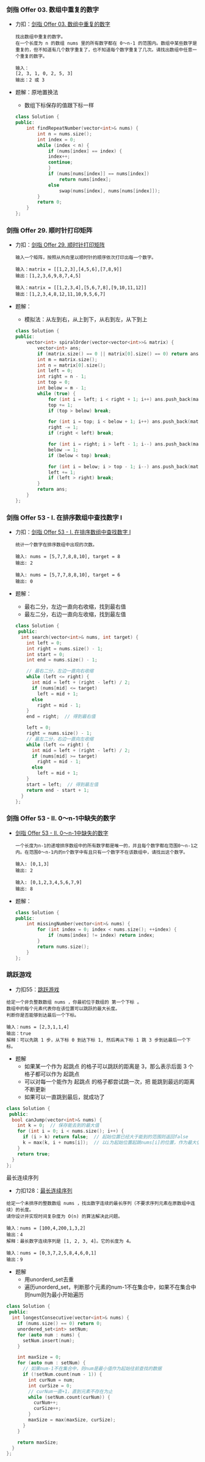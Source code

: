 ### 剑指 Offer 03. 数组中重复的数字

+ 力扣：[剑指 Offer 03. 数组中重复的数字](https://leetcode-cn.com/problems/shu-zu-zhong-zhong-fu-de-shu-zi-lcof/)

  ```
  找出数组中重复的数字。
  在一个长度为 n 的数组 nums 里的所有数字都在 0～n-1 的范围内。数组中某些数字是重复的，但不知道有几个数字重复了，也不知道每个数字重复了几次。请找出数组中任意一个重复的数字。
  
  输入：
  [2, 3, 1, 0, 2, 5, 3]
  输出：2 或 3 
  ```

+ 题解：原地置换法

  + 数组下标保存的值跟下标一样

  ```c++
  class Solution {
  public:
      int findRepeatNumber(vector<int>& nums) {
          int n = nums.size();
          int index = 0;
          while (index < n) {
              if (nums[index] == index) {
              index++;
              continue;
              }
              if (nums[nums[index]] == nums[index])
                  return nums[index];
              else
                  swap(nums[index], nums[nums[index]]);
          }
          return 0;
      }
  };
  ```

### 剑指 Offer 29. 顺时针打印矩阵

+ 力扣：[剑指 Offer 29. 顺时针打印矩阵](https://leetcode-cn.com/problems/shun-shi-zhen-da-yin-ju-zhen-lcof/)

  ```
  输入一个矩阵，按照从外向里以顺时针的顺序依次打印出每一个数字。
  
  输入：matrix = [[1,2,3],[4,5,6],[7,8,9]]
  输出：[1,2,3,6,9,8,7,4,5]
  
  输入：matrix = [[1,2,3,4],[5,6,7,8],[9,10,11,12]]
  输出：[1,2,3,4,8,12,11,10,9,5,6,7]
  ```

+ 题解：

  + 模拟法：从左到右，从上到下，从右到左，从下到上

  ```c++
  class Solution {
  public:
      vector<int> spiralOrder(vector<vector<int>>& matrix) {
          vector<int> ans;
          if (matrix.size() == 0 || matrix[0].size() == 0) return ans;
          int m = matrix.size();
          int n = matrix[0].size();
          int left = 0;
          int right = n - 1;
          int top = 0;
          int below = m - 1;
          while (true) {
              for (int i = left; i < right + 1; i++) ans.push_back(matrix[top][i]);
              top += 1;
              if (top > below) break;
  
              for (int i = top; i < below + 1; i++) ans.push_back(matrix[i][right]);
              right -= 1;
              if (right < left) break;
  
              for (int i = right; i > left - 1; i--) ans.push_back(matrix[below][i]);
              below -= 1;
              if (below < top) break;
  
              for (int i = below; i > top - 1; i--) ans.push_back(matrix[i][left]);
              left += 1;
              if (left > right) break;
          }
          return ans;
      }
  };
  ```

### 剑指 Offer 53 - I. 在排序数组中查找数字 I

+ 力扣：[剑指 Offer 53 - I. 在排序数组中查找数字 I](https://leetcode-cn.com/problems/zai-pai-xu-shu-zu-zhong-cha-zhao-shu-zi-lcof/)

  ```
  统计一个数字在排序数组中出现的次数。
  
  输入: nums = [5,7,7,8,8,10], target = 8
  输出: 2
  
  输入: nums = [5,7,7,8,8,10], target = 6
  输出: 0
  ```

+ 题解：

  + 最右二分，左边一直向右收缩，找到最右值
  + 最左二分，右边一直向左收缩，找到最左值

  ```c++
  class Solution {
   public:
    int search(vector<int>& nums, int target) {
      int left = 0;
      int right = nums.size() - 1;
      int start = 0;
      int end = nums.size() - 1;
  
      // 最右二分，左边一直向右收缩
      while (left <= right) {
        int mid = left + (right - left) / 2;
        if (nums[mid] <= target)
          left = mid + 1;
        else
          right = mid - 1;
      }
      end = right;  // 得到最右值
  
      left = 0;
      right = nums.size() - 1;
      // 最左二分，右边一直向左收缩
      while (left <= right) {
        int mid = left + (right - left) / 2;
        if (nums[mid] >= target)
          right = mid - 1;
        else
          left = mid + 1;
      }
      start = left;  // 得到最左值
      return end - start + 1;
    }
  };
  ```

### 剑指 Offer 53 - II. 0～n-1中缺失的数字

+ [剑指 Offer 53 - II. 0～n-1中缺失的数字](https://leetcode-cn.com/problems/que-shi-de-shu-zi-lcof/)

  ```
  一个长度为n-1的递增排序数组中的所有数字都是唯一的，并且每个数字都在范围0～n-1之内。在范围0～n-1内的n个数字中有且只有一个数字不在该数组中，请找出这个数字。
  
  输入: [0,1,3]
  输出: 2
  
  输入: [0,1,2,3,4,5,6,7,9]
  输出: 8
  ```

+ 题解：

  ```c++
  class Solution {
  public:
      int missingNumber(vector<int>& nums) {
          for (int index = 0; index < nums.size(); ++index) {
              if (nums[index] != index) return index;
          }
          return nums.size();
      }
  };
  ```


### 跳跃游戏

+ 力扣55：[跳跃游戏](https://leetcode-cn.com/problems/jump-game/)

```
给定一个非负整数数组 nums ，你最初位于数组的 第一个下标 。
数组中的每个元素代表你在该位置可以跳跃的最大长度。
判断你是否能够到达最后一个下标。

输入：nums = [2,3,1,1,4]
输出：true
解释：可以先跳 1 步，从下标 0 到达下标 1, 然后再从下标 1 跳 3 步到达最后一个下标。
```

+ 题解
  + 如果某一个作为 起跳点 的格子可以跳跃的距离是 3，那么表示后面 3 个格子都可以作为 起跳点
  + 可以对每一个能作为 起跳点 的格子都尝试跳一次，把 能跳到最远的距离 不断更新
  + 如果可以一直跳到最后，就成功了

```cpp
class Solution {
 public:
  bool canJump(vector<int>& nums) {
    int k = 0;	// 保存能去到的最大值
    for (int i = 0; i < nums.size(); i++) {
      if (i > k) return false;  // 起始位置已经大于能到的范围则返回false
      k = max(k, i + nums[i]);  // 以i为起始位置起跳nums[i]的位置，作为最大值
    }
    return true;
  }
};
```

最长连续序列

+ 力扣128：[最长连续序列](https://leetcode-cn.com/problems/longest-consecutive-sequence/)

```
给定一个未排序的整数数组 nums ，找出数字连续的最长序列（不要求序列元素在原数组中连续）的长度。
请你设计并实现时间复杂度为 O(n) 的算法解决此问题。

输入：nums = [100,4,200,1,3,2]
输出：4
解释：最长数字连续序列是 [1, 2, 3, 4]。它的长度为 4。

输入：nums = [0,3,7,2,5,8,4,6,0,1]
输出：9
```

+ 题解
  + 用unorderd_set去重
  + 遍历unorderd_set，判断那个元素的num-1不在集合中，如果不在集合中则num则为最小开始遍历

```cpp
class Solution {
 public:
  int longestConsecutive(vector<int>& nums) {
    if (nums.size() == 0) return 0;
    unordered_set<int> setNum;
    for (auto num : nums) {
      setNum.insert(num);
    }

    int maxSize = 0;
    for (auto num : setNum) {
      // 如果num-1不在集合中，则num是最小值作为起始往前查找的数据
      if (!setNum.count(num - 1)) {
        int curNum = num;
        int curSize = 0;
        // curNum一直+1，直到元素不存在为止
        while (setNum.count(curNum)) {
          curNum++;
          curSize++;
        }
        maxSize = max(maxSize, curSize);
      }
    }

    return maxSize;
  }
};
```

